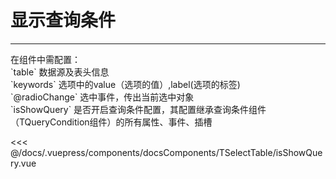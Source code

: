 # 显示查询条件

---

<common-code-format>
  <docsComponents-TSelectTable-isShowQuery slot="source"></docsComponents-TSelectTable-isShowQuery>
  在组件中需配置：<br/>
`table` 数据源及表头信息<br/>
`keywords` 选项中的value（选项的值）,label(选项的标签)<br/>
`@radioChange` 选中事件，传出当前选中对象<br/>
`isShowQuery` 是否开启查询条件配置，其配置继承查询条件组件（TQueryCondition组件）的所有属性、事件、插槽

<<< @/docs/.vuepress/components/docsComponents/TSelectTable/isShowQuery.vue
</common-code-format>



